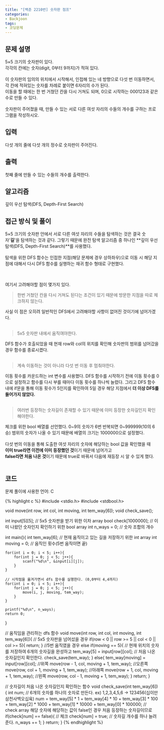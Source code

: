 ```yaml
---
title: "[백준 2210번] 숫자판 점프"
categories:
- Backjoon
tags:
- 코딩문제
---
```


## 문제 설명

5×5 크기의 숫자판이 있다.<br>
각각의 칸에는 숫자(digit, 0부터 9까지)가 적혀 있다.<br><br>
이 숫자판의 임의의 위치에서 시작해서, 인접해 있는 네 방향으로 다섯 번 이동하면서, 각 칸에 적혀있는 숫자를 차례로 붙이면 6자리의 수가 된다.<br>
이동을 할 때에는 한 번 거쳤던 칸을 다시 거쳐도 되며, 0으로 시작하는 000123과 같은 수로 만들 수 있다.<br><br>
숫자판이 주어졌을 때, 만들 수 있는 서로 다른 여섯 자리의 수들의 개수를 구하는 프로그램을 작성하시오.<br>

## 입력

다섯 개의 줄에 다섯 개의 정수로 숫자판이 주어진다.

## 출력

첫째 줄에 만들 수 있는 수들의 개수를 출력한다.

## 알고리즘

깊이 우선 탐색(DFS, Depth-First Search)

## 접근 방식 및 풀이
5×5 크기의 숫자판 안에서 서로 다른 여섯 자리의 수들을 탐색하는 것은 결국 숫자'**길**'을 탐색하는 것과 같다.
그렇기 때문에 완전 탐색 알고리즘 중 하나인 **깊이 우선 탐색(DFS, Depth-First Search)**를 사용했다.<br><br>
탐색을 위한 DFS 함수는 인접한 지점(해당 문제에 경우 상하좌우)으로 이동 시 해당 지점에 대해서 다시 DFS 함수를 실행하는 재귀 함수 형태로 구현했다.<br><br><br>

여기서 고려해야할 점이 몇가지 있다.

> 한번 거쳤던 칸을 다시 거쳐도 된다는 조건이 있기 때문에 방문한 지점을 따로 체크하지 않는다.

사실 이 점은 오히려 일반적인 DFS에서 고려해야할 사항이 없어진 것이기에 넘어가겠다.
<br><br>

> 5x5 숫자판 내에서 움직여야한다.

DFS 함수가 호출되었을 때 현재 row와 col의 위치를 확인해 숫자판의 범위를 넘어갔을 경우 함수를 종료시켰다.
<br><br>

> 계속 이동하는 것이 아니라 다섯 번 이동 후 멈춰야한다.

이동 횟수를 카운드하는 int 변수를 사용했다.
DFS 함수를 시작하기 전에  이동 횟수를 0으로 설정하고 함수를 다시 부를 때마다 이동 횟수를 하나씩 늘렸다.
그리고 DFS 함수 내에 if문을 통해 이동 횟수가 5인지를 확인하여 5일 경우 해당 지점에서 **더 이상 DFS를 들어가지 않았다.**
<br><br>

>  여러번 등장하는 숫자길이 존재할 수 있기 때문에 이미 등장한 숫자길인지 확인해야한다.

체크를 위한 bool 배열를 선언했다.
0~9의 숫자가 6번 반복되면 0~999999(10의 6승) 범위의 숫자가 나올 수 있기 때문에 배열의 크기는 1000000으로 설정했다.<br><br>
다섯 번의 이동을 통해 도출한 여섯 자리의 숫자에 해당하는 bool 값을 확인했을 때<br>
**이미 true라면 이전에 이미 등장했던 것**이기 때문에 넘어가고<br>
**false라면 처음 나온 것**이기 때문에 true로 바꿔서 다음에 재등장 시 알 수 있게 했다.
<br><br>
## 코드
문제 풀이에 사용한 언어: C

{% highlight c %}
#include <stdio.h>
#include <stdbool.h>

void move(int row, int col, int moving, int tem_way[6]);
void check_save();

int input[5][5]; // 5x5 숫자판을 받기 위한 이차 array
bool check[1000000]; // 이미 나왔던 숫자인지 확인하기 위한 bool array
int n_ways = 0; // 숫자 조합의 개수

int
main(){
    int tem_way[6]; // 현재 움직이고 있는 길을 저장하기 위한 int array
    int moving = 0; // 움직인 횟수(5번 움직이면 끝)
    
    for(int i = 0; i < 5; i++){
        for(int j = 0; j < 5; j++){
            scanf("%d\n", &input[i][j]);
        }
    }
    
    // 시작점을 옮겨가면서 dfs 함수를 실행한다. (0,0부터 4,4까지)
    for(int i = 0; i < 5; i++){
        for(int j = 0; j < 5; j++){
            move(i, j, moving, tem_way);
        }
    }
    
    printf("%d\n", n_ways);
    return 0;
}

// 움직임을 관리하는 dfs 함수
void move(int row, int col, int moving, int tem_way[6]){
    // 5x5 숫자판을 넘어섰을 경우
    if(row < 0 || row >= 5 || col < 0 || col >= 5){
        return;
    }
    //5번 움직였을 경우
    else if(moving == 5){
        // 현재 위치의 숫자를 저장하여 6개의 숫자길을 완성하고
        tem_way[5] = input[row][col];
        // 처음 나온 숫자길인지 확인한다.
        check_save(tem_way);
    }
    else{
        tem_way[moving] = input[row][col];
        //위쪽
        move(row - 1, col, moving + 1, tem_way);
        //오른쪽
        move(row, col + 1, moving + 1, tem_way);
        //아래쪽
        move(row + 1, col, moving + 1, tem_way);
        //왼쪽
        move(row, col - 1, moving + 1, tem_way);
    }
    return;
}

// 숫자길이 처음 나온 숫자길인지 확인하는 함수
void check_save(int tem_way[6]){
    int num;
    // 6개의 숫자를 하나의 숫자로 만든다. ex) 1,2,3,4,5,6 -> 123456(십이만삼천사백오십육)
    num = tem_way[5] * 1 + tem_way[4] * 10 + tem_way[3] * 100 + tem_way[2] * 1000 + tem_way[1] * 10000 + tem_way[0] * 100000;
    // check array 해당 숫자에 해당하는 값이 false인 경우 처음 등장하는 숫자길이므로
    if(check[num] == false){
        // 체크
        check[num] = true;
        // 숫자길 개수를 하나 늘려준다.
        n_ways += 1;
    }
    return;
}
{% endhighlight %}
